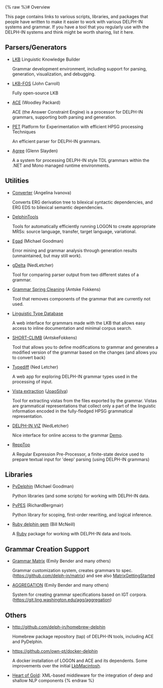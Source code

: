 {% raw %}# Overview

This page contains links to various scripts, libraries, and packages that
people have written to make it easier to work with various DELPH-IN
systems and grammar. If you have a tool that you regularly use with the
DELPH-IN systems and think might be worth sharing, list it here.

## Parsers/Generators

- [LKB](/delph-in/docs/wiki/LkbInstallation) Linguistic Knowledge Builder
  
  Grammar development environment, including support for parsing, generation, visualization, and debugging.
- [LKB-FOS](/delph-in/docs/wiki/LkbFos) (John Carroll)
  
  Fully open-source LKB
- [ACE](/delph-in/docs/wiki/AceTop) (Woodley Packard)
  
  ACE (the Answer Constraint Engine) is a processor for DELPH-IN grammars, supporting both parsing and generation.
- [PET](/delph-in/docs/wiki/PetTop) Platform for Experimentation with efficient HPSG processing Techniques
  
  An efficient parser for DELPH-IN grammars.
- [Agree](/delph-in/docs/wiki/AgreeTop) (Glenn Slayden)
  
  A a system for processing DELPH-IN style TDL grammars within the .NET and Mono managed runtime environments.

## Utilities

- [Converter](/delph-in/docs/wiki/DTConverter) (Angelina Ivanova)
  
  Converts ERG derivation tree to bilexical syntactic dependencies, and ERG EDS to bilexical semantic dependencies.
- [DelphinTools](/delph-in/docs/wiki/DelphinTools)
  
  Tools for automatically efficiently running LOGON to create appropriate MRSs: source language, transfer, target language, variational.
- [Egad](/delph-in/docs/wiki/EgadTop) (Michael Goodman)
  
  Error mining and grammar analysis through generation results (unmaintained, but may still work).
- [gDelta](/delph-in/docs/wiki/GDeltaTop) (NedLetcher)
  
  Tool for comparing parser output from two different states of a grammar.
- [Grammar Spring Cleaning](/delph-in/docs/wiki/SpringCleaningTop) (Antske Fokkens)
  
  Tool that removes components of the grammar that are currently not used.
- [Linguistic Type Database](/delph-in/docs/wiki/LkbLtdb)
  
  A web interface for grammars made with the LKB that allows easy access to inline documentation and minimal corpus search.
- [SHORT-CLIMB](/delph-in/docs/wiki/ClimbShortClimb) (AntskeFokkens)
  
  Tool that allows you to define modifications to grammar and generates a modified version of the grammar based on the changes (and allows you to convert back)
- [Typediff](/delph-in/docs/wiki/TypediffTop) (Ned Letcher)
  
  A web app for exploring DELPH-IN grammar types used in the processing of input.
- [Vista extraction](/delph-in/docs/wiki/VistaExtractionTop) ([JoaoSilva](https://delph-in.github.io/docs/garage/JoaoSilva))
  
  Tool for extracting vistas from the files exported by the grammar. Vistas are grammatical representations that collect only a part of the linguistic information encoded in the fully-fledged HPSG grammatical representation.
- [DELPH-IN VIZ](https://github.com/delph-in/delphin-viz) (NedLetcher) 
  
  Nice interface for online access to the grammar [Demo](http://delph-in.github.io/delphin-viz/demo/).
- [ReppTop](/delph-in/docs/wiki/ReppTop)
  
  A Regular Expression Pre-Processor, a finite-state device used to prepare textual input for 'deep' parsing (using DELPH-IN grammars)

## Libraries

- [PyDelphin](/delph-in/pydelphin) (Michael Goodman)
  
  Python libraries (and some scripts) for working with DELPH-IN data.
- [PyPES](http://www.semantilog.org/pypes.html) (RichardBergmair)
  
  Python library for scoping, first-order rewriting, and logical inference.
- [Ruby delphin gem](https://rubygems.org/gems/delphin) (Bill McNeill)
  
  A [Ruby](http://www.ruby-lang.org) package for working with DELPH-IN data and tools.

## Grammar Creation Support

- [Grammar Matrix](http://matrix.ling.washington.edu/index.html) (Emily Bender and many others)
  
  Grammar customization system, creates grammars to spec. (https://github.com/delph-in/matrix) and see also [MatrixGettingStarted](/delph-in/docs/wiki/MatrixGettingStarted)
- [AGGREGATION](http://depts.washington.edu/uwcl/aggregation/) (Emily Bender and many others)
  
  System for creating grammar specifications based on IGT corpora. (https://git.ling.washington.edu/agg/aggregation)

## Others

- http://github.com/delph-in/homebrew-delphin
  
  Homebrew package repository (tap) of DELPH-IN tools, including ACE and PyDelphin.
- https://github.com/own-pt/docker-delphin
  
  A docker installation of LOGON and ACE and its dependents. Some improvements over the initial [LkbMacintosh](/delph-in/docs/wiki/LkbMacintosh).
- [Heart of Gold](https://delph-in.github.io/docs/garage/HeartofgoldTop): XML-based middleware for the integration of deep and shallow NLP components
<update date omitted for speed>{% endraw %}